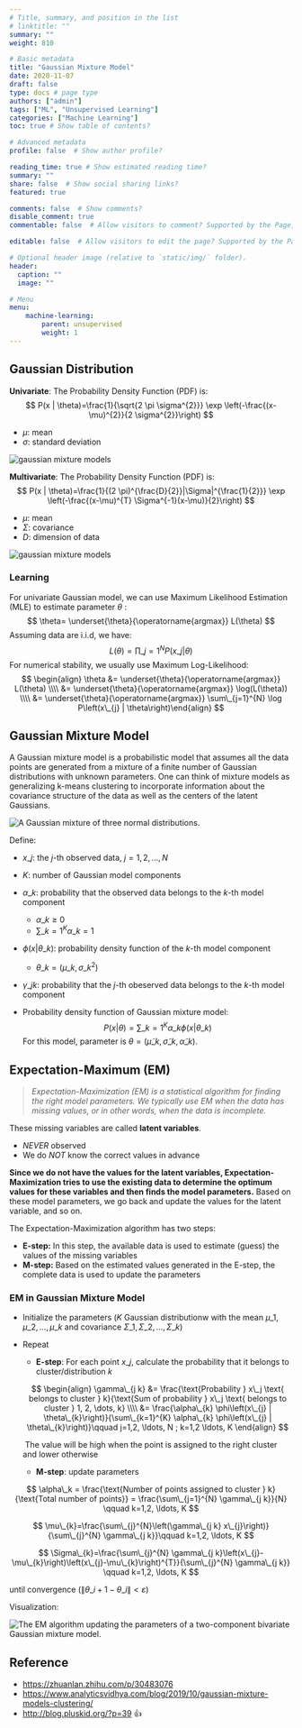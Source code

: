 ```yaml
---
# Title, summary, and position in the list
# linktitle: ""
summary: ""
weight: 810

# Basic metadata
title: "Gaussian Mixture Model"
date: 2020-11-07
draft: false
type: docs # page type
authors: ["admin"]
tags: ["ML", "Unsupervised Learning"]
categories: ["Machine Learning"]
toc: true # Show table of contents?

# Advanced metadata
profile: false  # Show author profile?

reading_time: true # Show estimated reading time?
summary: ""
share: false  # Show social sharing links?
featured: true

comments: false  # Show comments?
disable_comment: true
commentable: false  # Allow visitors to comment? Supported by the Page, Post, and Docs content types.

editable: false  # Allow visitors to edit the page? Supported by the Page, Post, and Docs content types.

# Optional header image (relative to `static/img/` folder).
header:
  caption: ""
  image: ""

# Menu
menu: 
    machine-learning:
        parent: unsupervised
        weight: 1
---
```


## Gaussian Distribution

**Univariate**: The Probability Density Function (PDF) is:
$$
P(x | \theta)=\frac{1}{\sqrt{2 \pi \sigma^{2}}} \exp \left(-\frac{(x-\mu)^{2}}{2 \sigma^{2}}\right)
$$

- $\mu$: mean
- $\sigma$: standard deviation

![gaussian mixture models](https://raw.githubusercontent.com/EckoTan0804/upic-repo/master/uPic/gaussians.png)



**Multivariate**: The Probability Density Function (PDF) is:
$$
P(x | \theta)=\frac{1}{(2 \pi)^{\frac{D}{2}}|\Sigma|^{\frac{1}{2}}} \exp \left(-\frac{(x-\mu)^{T} \Sigma^{-1}(x-\mu)}{2}\right)
$$

- $\mu$: mean
- $\Sigma$: covariance
- $D$: dimension of data

![gaussian mixture models](https://raw.githubusercontent.com/EckoTan0804/upic-repo/master/uPic/gaussians-3d-300x224.png)



### Learning

For univariate Gaussian model, we can use Maximum Likelihood Estimation (MLE) to estimate parameter $\theta$ :
$$
\theta= \underset{\theta}{\operatorname{argmax}} L(\theta)
$$
Assuming data are i.i.d, we have:
$$
L(\theta)=\prod\_{j=1}^{N} P\left(x\_{j} | \theta\right)
$$
For numerical stability, we usually use Maximum Log-Likelihood:
$$
\begin{align}	\theta 	&= \underset{\theta}{\operatorname{argmax}} L(\theta) \\\\	
&= \underset{\theta}{\operatorname{argmax}} \log(L(\theta)) \\\\	
&= \underset{\theta}{\operatorname{argmax}} \sum\_{j=1}^{N} \log P\left(x\_{j} | \theta\right)\end{align}
$$


## Gaussian Mixture Model

A Gaussian mixture model is a probabilistic model that assumes all the data points are generated from a mixture of a finite number of Gaussian distributions with unknown parameters. One can think of mixture models as generalizing k-means clustering to incorporate information about the covariance structure of the data as well as the centers of the latent Gaussians.

![A Gaussian mixture of three normal distributions.](https://raw.githubusercontent.com/EckoTan0804/upic-repo/master/uPic/mYN2Q9VqZH-gaussian-mixture-example.png)

Define:

- $x\_j$: the $j$-th observed data, $j=1, 2,\dots, N$

- $K$: number of Gaussian model components

- $\alpha\_k$: probability that the observed data belongs to the $k$-th model component

  - $\alpha\_k \geq 0$
  - $\displaystyle \sum\_{k=1}^{K}\alpha\_k=1$

- $\phi(x|\theta\_k)$: probability density function of the $k$-th model component 

  - $\theta\_k = (\mu\_k, \sigma\_k^2)$

- $\gamma\_{jk}$: probability that the $j$-th obeserved data belongs to the $k$-th model component

- Probability density function of Gaussian mixture model:
  $$
  P(x | \theta)=\sum\_{k=1}^{K} \alpha\_{k} \phi\left(x | \theta\_{k}\right)
  $$
  For this model, parameter is $\theta=\left(\tilde{\mu}\_{k}, \tilde{\sigma}\_{k}, \tilde{\alpha}\_{k}\right)$.

## Expectation-Maximum (EM)

> *Expectation-Maximization (EM) is a statistical algorithm for finding the right model parameters. We typically use EM when the data has missing values, or in other words, when the data is incomplete.*

These missing variables are called **latent variables**.

- *NEVER* observed
- We do *NOT* know the correct values in advance

**Since we do not have the values for the latent variables, Expectation-Maximization tries to use the existing data to determine the optimum values for these variables and then finds the model parameters.** Based on these model parameters, we go back and update the values for the latent variable, and so on.

The Expectation-Maximization algorithm has two steps:

- **E-step:** In this step, the available data is used to estimate (guess) the values of the missing variables
- **M-step:** Based on the estimated values generated in the E-step, the complete data is used to update the parameters

### EM in Gaussian Mixture Model

- Initialize the parameters ($K$ Gaussian distributionw with the mean $\mu\_1, \mu\_2,\dots,\mu\_k$ and covariance $\Sigma\_1, \Sigma\_2, \dots, \Sigma\_k$)

- Repeat

  - **E-step**: For each point $x\_j$, calculate the probability that it belongs to cluster/distribution $k$

  $$
  \begin{align}
  \gamma\_{j k} &= \frac{\text{Probability } x\_j \text{ belongs to cluster } k}{\text{Sum of probability } x\_j \text{ belongs to cluster } 1, 2, \dots, k} \\\\
  &= \frac{\alpha\_{k} \phi\left(x\_{j} | \theta\_{k}\right)}{\sum\_{k=1}^{K} \alpha\_{k} \phi\left(x\_{j} | \theta\_{k}\right)}\qquad j=1,2, \ldots, N ; k=1,2 \ldots, K
  \end{align}
  $$

  ​	The value will be high when the point is assigned to the right cluster and lower otherwise

  - **M-step**: update parameters

$$
\alpha\_k = \frac{\text{Number of points assigned to cluster } k}{\text{Total number of points}} = \frac{\sum\_{j=1}^{N} \gamma\_{j k}}{N} \qquad k=1,2, \ldots, K
$$

$$
\mu\_{k}=\frac{\sum\_{j}^{N}\left(\gamma\_{j k} x\_{j}\right)}{\sum\_{j}^{N} \gamma\_{j k}}\qquad k=1,2, \ldots, K
$$

$$
\Sigma\_{k}=\frac{\sum\_{j}^{N} \gamma\_{j k}\left(x\_{j}-\mu\_{k}\right)\left(x\_{j}-\mu\_{k}\right)^{T}}{\sum\_{j}^{N} \gamma\_{j k}} \qquad k=1,2, \ldots, K
$$

until convergence ($\left\|\theta\_{i+1}-\theta\_{i}\right\|<\varepsilon$)

Visualization: 

![The EM algorithm updating the parameters of a two-component bivariate Gaussian mixture model.](https://raw.githubusercontent.com/EckoTan0804/upic-repo/master/uPic/ek1bu6ogj2-em\_clustering\_of\_old\_faithful\_data.gif)

## Reference

- https://zhuanlan.zhihu.com/p/30483076
- https://www.analyticsvidhya.com/blog/2019/10/gaussian-mixture-models-clustering/
- http://blog.pluskid.org/?p=39 👍

